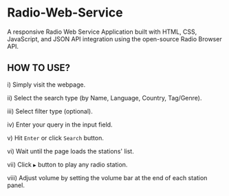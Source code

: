 # Radio-Web-Service
A responsive Radio Web Service Application built with HTML, CSS, JavaScript, and JSON API integration using the open-source Radio Browser API.

## HOW TO USE?
i) Simply visit the webpage.

ii) Select the search type (by Name, Language, Country, Tag/Genre).

iii) Select filter type (optional).

iv) Enter your query in the input field.

v) Hit `Enter` or click `Search` button.

vi) Wait until the page loads the stations' list.

vii) Click `▶` button to play any radio station.

viii) Adjust volume by setting the volume bar at the end of each station panel.
